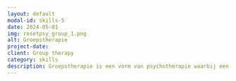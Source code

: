 ```yaml
---
layout: default
modal-id: skills-5
date: 2024-05-01
img: resetpsy_group_1.png
alt: Groepstherapie
project-date: 
client: Group therapy
category: skills
description: Groepstherapie is een vorm van psychotherapie waarbij een kleine groep individuen regelmatig samenkomt met een therapeut om te werken aan gedeelde therapeutische doelen. Het biedt een ondersteunende en interactieve omgeving waarin deelnemers van elkaars ervaringen kunnen leren, inzicht kunnen krijgen in hun eigen gedrag en copingstrategieën kunnen ontwikkelen. Als psycholoog met uitgebreide ervaring in groepstherapie heb ik het voorrecht gehad om talloze groepen van verschillende groottes en samenstellingen te begeleiden. Ik ben bedreven in het creëren van een veilige en inclusieve ruimte waar individuen zich op hun gemak voelen om hun gedachten en gevoelens te delen. Mijn ervaring heeft me uitgerust met de vaardigheden om groepsdynamiek effectief te beheren, zinvolle interacties te faciliteren en deelnemers te begeleiden naar positieve verandering en persoonlijke groei. Ik vind het ongelooflijk lonend om getuige te zijn van de kracht van groepsondersteuning en de transformerende impact die het kan hebben op het leven van individuen.
---
```

